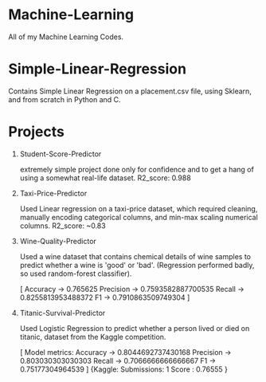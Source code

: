 # Machine-Learning
 All of my Machine Learning Codes.

# Simple-Linear-Regression
 Contains Simple Linear Regression on a placement.csv file, using Sklearn, and from scratch in Python and C.

# Projects
 1. Student-Score-Predictor

    extremely simple project done only for confidence and to get a hang of using a somewhat real-life dataset.
    R2_score: 0.988

 2. Taxi-Price-Predictor

    Used Linear regression on a taxi-price dataset, which required cleaning, manually encoding categorical columns, and min-max scaling numerical columns.
    R2_score: ~0.83

 3. Wine-Quality-Predictor

    Used a wine dataset that contains chemical details of wine samples to predict whether a wine is 'good' or 'bad'. (Regression performed badly, so used random-forest classifier).

    [
    Accuracy -> 0.765625
    Precision -> 0.7593582887700535
    Recall -> 0.8255813953488372
    F1 -> 0.7910863509749304
    ]

 4. Titanic-Survival-Predictor

     Used Logistic Regression to predict whether a person lived or died on titanic, dataset from the Kaggle competition.

     [
      Model metrics:
      Accuracy -> 0.8044692737430168
      Precision -> 0.803030303030303
      Recall -> 0.7066666666666667
      F1 -> 0.75177304964539
     ]
     {Kaggle:
         Submissions: 1
         Score : 0.76555
     }

